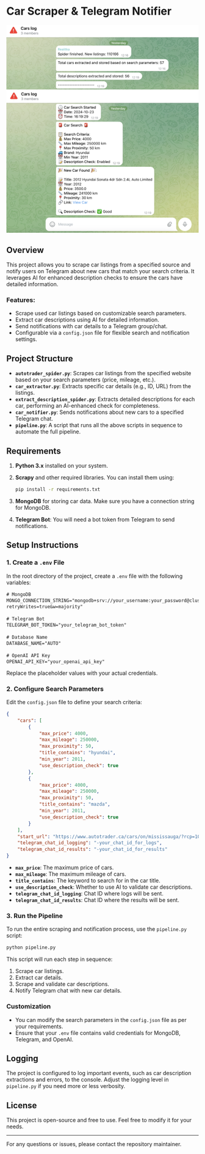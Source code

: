 
# Car Scraper & Telegram Notifier

![Car Search Bot](images/1.png)
![Car Search Bot](images/2.png)

## Overview

This project allows you to scrape car listings from a specified source and notify users on Telegram about new cars that match your search criteria. It leverages AI for enhanced description checks to ensure the cars have detailed information.

### Features:
- Scrape used car listings based on customizable search parameters.
- Extract car descriptions using AI for detailed information.
- Send notifications with car details to a Telegram group/chat.
- Configurable via a `config.json` file for flexible search and notification settings.

## Project Structure

- **`autotrader_spider.py`**: Scrapes car listings from the specified website based on your search parameters (price, mileage, etc.).
- **`car_extractor.py`**: Extracts specific car details (e.g., ID, URL) from the listings.
- **`extract_description_spider.py`**: Extracts detailed descriptions for each car, performing an AI-enhanced check for completeness.
- **`car_notifier.py`**: Sends notifications about new cars to a specified Telegram chat.
- **`pipeline.py`**: A script that runs all the above scripts in sequence to automate the full pipeline.

## Requirements

1. **Python 3.x** installed on your system.
2. **Scrapy** and other required libraries. You can install them using:
    ```bash
    pip install -r requirements.txt
    ```

3. **MongoDB** for storing car data. Make sure you have a connection string for MongoDB.
4. **Telegram Bot**: You will need a bot token from Telegram to send notifications.

## Setup Instructions

### 1. Create a `.env` File

In the root directory of the project, create a `.env` file with the following variables:

```env
# MongoDB
MONGO_CONNECTION_STRING="mongodb+srv://your_username:your_password@cluster0.mongodb.net/?retryWrites=true&w=majority"

# Telegram Bot
TELEGRAM_BOT_TOKEN="your_telegram_bot_token"

# Database Name
DATABASE_NAME="AUTO"

# OpenAI API Key
OPENAI_API_KEY="your_openai_api_key"
```

Replace the placeholder values with your actual credentials.

### 2. Configure Search Parameters

Edit the `config.json` file to define your search criteria:

```json
{
    "cars": [
        {
            "max_price": 4000,
            "max_mileage": 250000,
            "max_proximity": 50,
            "title_contains": "hyundai",
            "min_year": 2011,
            "use_description_check": true
        },
        {
            "max_price": 4000,
            "max_mileage": 250000,
            "max_proximity": 50,
            "title_contains": "mazda",
            "min_year": 2011,
            "use_description_check": true
        }
    ],
    "start_url": "https://www.autotrader.ca/cars/on/mississauga/?rcp=100&rcs=0&srt=9",
    "telegram_chat_id_logging": "-your_chat_id_for_logs",
    "telegram_chat_id_results": "-your_chat_id_for_results"
}
```

- **`max_price`**: The maximum price of cars.
- **`max_mileage`**: The maximum mileage of cars.
- **`title_contains`**: The keyword to search for in the car title.
- **`use_description_check`**: Whether to use AI to validate car descriptions.
- **`telegram_chat_id_logging`**: Chat ID where logs will be sent.
- **`telegram_chat_id_results`**: Chat ID where the results will be sent.

### 3. Run the Pipeline

To run the entire scraping and notification process, use the `pipeline.py` script:

```bash
python pipeline.py
```

This script will run each step in sequence:
1. Scrape car listings.
2. Extract car details.
3. Scrape and validate car descriptions.
4. Notify Telegram chat with new car details.

### Customization

- You can modify the search parameters in the `config.json` file as per your requirements.
- Ensure that your `.env` file contains valid credentials for MongoDB, Telegram, and OpenAI.

## Logging

The project is configured to log important events, such as car description extractions and errors, to the console. Adjust the logging level in `pipeline.py` if you need more or less verbosity.

## License

This project is open-source and free to use. Feel free to modify it for your needs.

---

For any questions or issues, please contact the repository maintainer.
